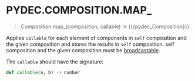 # PYDEC.COMPOSITION.MAP_
> Composition.map_(composition, callable) →  {{{pydec_Composition}}}

Applies `callable` for each element of components in `self` composition and the given composition and stores the results in `self` composition.  self composition and the given composition must be [broadcastable](https://pytorch.org/docs/stable/notes/broadcasting.html#broadcasting-semantics).

The `callable` should have the signature:
```python
def callable(a, b) -> number
```